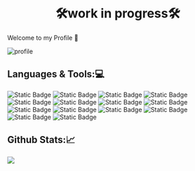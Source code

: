 <h1 align="center">🛠️work in progress🛠️</h1>
<p>Welcome to my Profile 👋</p>


![profile](https://github.com/Joan2k2/Joan2k2/assets/73341459/7edd3641-9161-4269-97d2-d1ca2094f5d8)

## Languages & Tools:💻
![Static Badge](https://img.shields.io/badge/Javascript-%2341454A?logo=javascript&labelColor=%2341454A)
![Static Badge](https://img.shields.io/badge/Java-%23EF9421?logo=java)
![Static Badge](https://img.shields.io/badge/Html5-%23E34F26?logo=html5&labelColor=%232C2B29)
![Static Badge](https://img.shields.io/badge/Css3-%231572B6?logo=css3&labelColor=%2341454A)
![Static Badge](https://img.shields.io/badge/Php-%23777BB4?logo=php&labelColor=%2341454A)
![Static Badge](https://img.shields.io/badge/Node.js-%23339933?logo=nodedotjs&labelColor=%2341454A)
![Static Badge](https://img.shields.io/badge/Mongodb-%2347A248?logo=mongodb&labelColor=%232C2B29)
![Static Badge](https://img.shields.io/badge/Mariadb-%23003545?logo=mariadb&labelColor=%2341454A)
![Static Badge](https://img.shields.io/badge/Mysql-%234479A1?logo=mysql&labelColor=%2341454A)
![Static Badge](https://img.shields.io/badge/Firebase-%23FFCA28?logo=firebase&labelColor=%2341454A)
![Static Badge](https://img.shields.io/badge/Git-%23F05032?logo=git&labelColor=%2341454A)
![Static Badge](https://img.shields.io/badge/Sourcetree-%230052CC?logo=sourcetree&labelColor=%2341454A)
![Static Badge](https://img.shields.io/badge/Canva-%2300C4CC?logo=canva&labelColor=%2341454A)
![Static Badge](https://img.shields.io/badge/Trello-%230052CC?logo=trello&labelColor=%2341454A)




## Github Stats:📈
![](https://github-readme-stats.vercel.app/api/pin/?username=Joan2k2&repo=Joan-Ruiz-2Daw&theme=onedark&hide_border=true&include_all_commits=false&count_private=false&layout=compact)<br/>

<!--
**Joan2k2/Joan2k2** is a ✨ _special_ ✨ repository because its `README.md` (this file) appears on your GitHub profile.

Here are some ideas to get you started:

- 🔭 I’m currently working on ...
- 🌱 I’m currently learning ...
- 👯 I’m looking to collaborate on ...
- 🤔 I’m looking for help with ...
- 💬 Ask me about ...
- 📫 How to reach me: ...
- 😄 Pronouns: ...
- ⚡ Fun fact: ...
-->

